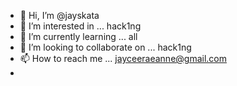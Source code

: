 - 👋 Hi, I’m @jayskata
- 👀 I’m interested in ... hack1ng
- 🌱 I’m currently learning ... all
- 💞️ I’m looking to collaborate on ... hack1ng
- 📫 How to reach me ... jayceeraeanne@gmail.com
- 

<!---
jayskata/jayskata is a ✨ special ✨ repository because its `README.md` (this file) appears on your GitHub profile.
You can click the Preview link to take a look at your changes.
--->
